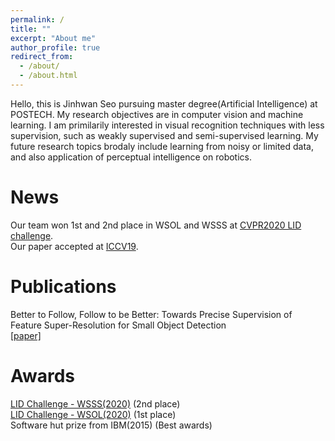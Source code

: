 ```yaml
---
permalink: /
title: ""
excerpt: "About me"
author_profile: true
redirect_from: 
  - /about/
  - /about.html
---
```


Hello, this is Jinhwan Seo pursuing master degree(Artificial Intelligence) at POSTECH. My research objectives are in computer vision and machine learning. I am primilarily interested in visual recognition techniques with less supervision, such as weakly supervised and semi-supervised learning. My future research topics brodaly include learning from noisy or limited data, and also application of perceptual intelligence on robotics.



News
======
Our team won 1st and 2nd place in WSOL and WSSS at [CVPR2020 LID challenge](https://lidchallenge.github.io/).  
Our paper accepted at [ICCV19](https://openaccess.thecvf.com/content_ICCV_2019/papers/Noh_Better_to_Follow_Follow_to_Be_Better_Towards_Precise_Supervision_ICCV_2019_paper.pdf).



Publications
======
Better to Follow, Follow to be Better: Towards Precise Supervision of Feature Super-Resolution for Small Object Detection  
[[paper]](https://openaccess.thecvf.com/content_ICCV_2019/papers/Noh_Better_to_Follow_Follow_to_Be_Better_Towards_Precise_Supervision_ICCV_2019_paper.pdf)



Awards
======
[LID Challenge - WSSS(2020)](https://lidchallenge.github.io/) (2nd place)  
[LID Challenge - WSOL(2020)](https://lidchallenge.github.io/) (1st place)  
Software hut prize from IBM(2015) (Best awards)
